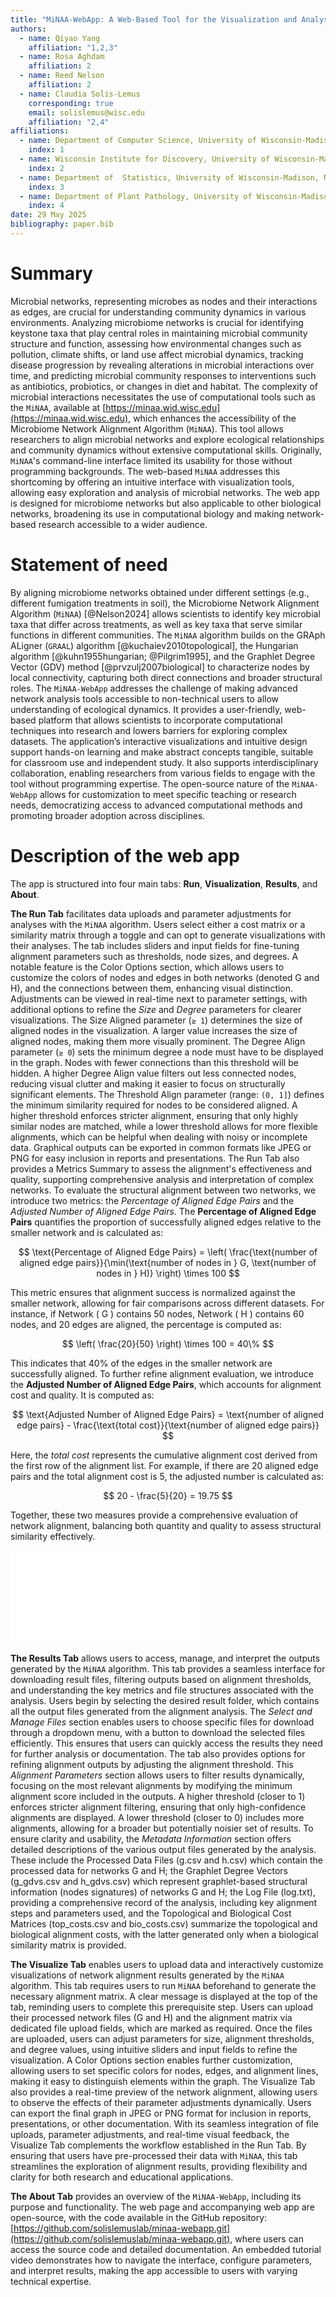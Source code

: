 ```yaml
---
title: "MiNAA-WebApp: A Web-Based Tool for the Visualization and Analysis of Microbiome Networks"
authors:
  - name: Qiyao Yang
    affiliation: "1,2,3"
  - name: Rosa Aghdam
    affiliation: 2
  - name: Reed Nelson
    affiliation: 2    
  - name: Claudia Solis-Lemus
    corresponding: true
    email: solislemus@wisc.edu
    affiliation: "2,4"
affiliations:
  - name: Department of Computer Science, University of Wisconsin-Madison, Madison, WI, United States of America
    index: 1
  - name: Wisconsin Institute for Discovery, University of Wisconsin-Madison, Madison, WI, United States of America
    index: 2
  - name: Department of  Statistics, University of Wisconsin-Madison, Madison, WI, United States of America
    index: 3
  - name: Department of Plant Pathology, University of Wisconsin-Madison, Madison, WI, United States of America
    index: 4
date: 29 May 2025
bibliography: paper.bib
---
```


# Summary
Microbial networks, representing microbes as nodes and their interactions as edges, are crucial for understanding community dynamics in various environments. Analyzing microbiome networks is crucial for identifying keystone taxa that play central roles in maintaining microbial community structure and function, assessing how environmental changes such as pollution, climate shifts, or land use affect microbial dynamics, tracking disease progression by revealing alterations in microbial interactions over time, and predicting microbial community responses to interventions such as antibiotics, probiotics, or changes in diet and habitat. The complexity of microbial interactions necessitates the use of computational tools such as the `MiNAA`, available at [https://minaa.wid.wisc.edu](https://minaa.wid.wisc.edu), which enhances the accessibility of the Microbiome Network Alignment Algorithm (`MiNAA`). This tool allows researchers to align microbial networks and explore ecological relationships and community dynamics without extensive computational skills. Originally, `MiNAA`'s command-line interface limited its usability for those without programming backgrounds. The web-based `MiNAA` addresses this shortcoming by offering an intuitive interface with visualization tools, allowing easy exploration and analysis of microbial networks. The web app is designed for microbiome networks but also applicable to other biological networks, broadening its use in computational biology and making network-based research accessible to a wider audience.


# Statement of need
By aligning microbiome networks obtained under different settings (e.g., different fumigation treatments in soil), the Microbiome Network Alignment Algorithm (`MiNAA`) [@Nelson2024] allows scientists to identify key microbial taxa that differ across treatments, as well as key taxa that serve similar functions in different communities. The `MiNAA` algorithm builds on the GRAph ALigner (`GRAAL`) algorithm [@kuchaiev2010topological], the Hungarian algorithm [@kuhn1955hungarian; @Pilgrim1995], and the Graphlet Degree Vector (GDV) method [@prvzulj2007biological] to characterize nodes by local connectivity, capturing both direct connections and broader structural roles. The `MiNAA-WebApp` addresses the challenge of making advanced network analysis tools accessible to non-technical users to allow understanding of ecological dynamics. It provides a user-friendly, web-based platform that allows scientists to incorporate computational techniques into research and lowers barriers for exploring complex datasets. The application’s interactive visualizations and intuitive design support hands-on learning and make abstract concepts tangible, suitable for classroom use and independent study. It also supports interdisciplinary collaboration, enabling researchers from various fields to engage with the tool without programming expertise. The open-source nature of the `MiNAA-WebApp` allows for customization to meet specific teaching or research needs, democratizing access to advanced computational methods and promoting broader adoption across disciplines.


# Description of the web app
The app is structured into four main tabs: **Run**, **Visualization**, **Results**, and **About**.

**The Run Tab** facilitates data uploads and parameter adjustments for analyses with the `MiNAA` algorithm. Users select either a cost matrix or a similarity matrix through a toggle and can opt to generate visualizations with their analyses. The tab includes sliders and input fields for fine-tuning alignment parameters such as thresholds, node sizes, and degrees. A notable feature is the Color Options section, which allows users to customize the colors of nodes and edges in both networks (denoted G and H), and the connections between them, enhancing visual distinction. Adjustments can be viewed in real-time next to parameter settings, with additional options to refine the *Size* and *Degree* parameters for clearer visualizations. The Size Aligned parameter (`≥ 1`) determines the size of aligned nodes in the visualization. A larger value increases the size of aligned nodes, making them more visually prominent. The Degree Align parameter (`≥ 0`) sets the minimum degree a node must have to be displayed in the graph. Nodes with fewer connections than this threshold will be hidden. A higher Degree Align value filters out less connected nodes, reducing visual clutter and making it easier to focus on structurally significant elements. The Threshold Align parameter (range: `(0, 1]`) defines the minimum similarity required for nodes to be considered aligned. A higher threshold enforces stricter alignment, ensuring that only highly similar nodes are matched, while a lower threshold allows for more flexible alignments, which can be helpful when dealing with noisy or incomplete data. Graphical outputs can be exported in common formats like JPEG or PNG for easy inclusion in reports and presentations. The Run Tab also provides a Metrics Summary to assess the alignment's effectiveness and quality, supporting comprehensive analysis and interpretation of complex networks. To evaluate the structural alignment between two networks, we introduce two metrics: the *Percentage of Aligned Edge Pairs* and the *Adjusted Number of Aligned Edge Pairs*. The **Percentage of Aligned Edge Pairs** quantifies the proportion of successfully aligned edges relative to the smaller network and is calculated as:

$$
\text{Percentage of Aligned Edge Pairs} = \left( \frac{\text{number of aligned edge pairs}}{\min(\text{number of nodes in } G, \text{number of nodes in } H)} \right) \times 100
$$

This metric ensures that alignment success is normalized against the smaller network, allowing for fair comparisons across different datasets. For instance, if Network \( G \) contains 50 nodes, Network \( H \) contains 60 nodes, and 20 edges are aligned, the percentage is computed as:

$$
\left( \frac{20}{50} \right) \times 100 = 40\%
$$

This indicates that 40% of the edges in the smaller network are successfully aligned. To further refine alignment evaluation, we introduce the **Adjusted Number of Aligned Edge Pairs**, which accounts for alignment cost and quality. It is computed as:

$$
\text{Adjusted Number of Aligned Edge Pairs} = \text{number of aligned edge pairs} - \frac{\text{total cost}}{\text{number of aligned edge pairs}}
$$

Here, the *total cost* represents the cumulative alignment cost derived from the first row of the alignment list. For example, if there are 20 aligned edge pairs and the total alignment cost is 5, the adjusted number is calculated as:

$$
20 - \frac{5}{20} = 19.75
$$

Together, these two measures provide a comprehensive evaluation of network alignment, balancing both quantity and quality to assess structural similarity effectively.

![Visualization of the `MiNAA-WebApp` interface, highlighting network alignment features and customizable parameter settings](graphics/graph.pdf)

**The Results Tab** allows users to access, manage, and interpret the outputs generated by the `MiNAA` algorithm. This tab provides a seamless interface for downloading result files, filtering outputs based on alignment thresholds, and understanding the key metrics and file structures associated with the analysis. Users begin by selecting the desired result folder, which contains all the output files generated from the alignment analysis. The *Select and Manage Files* section enables users to choose specific files for download through a dropdown menu, with a button to download the selected files efficiently. This ensures that users can quickly access the results they need for further analysis or documentation. The tab also provides options for refining alignment outputs by adjusting the alignment threshold. This *Alignment Parameters* section allows users to filter results dynamically, focusing on the most relevant alignments by modifying the minimum alignment score included in the outputs. A higher threshold (closer to 1) enforces stricter alignment filtering, ensuring that only high-confidence alignments are displayed. A lower threshold (closer to 0) includes more alignments, allowing for a broader but potentially noisier set of results. To ensure clarity and usability, the *Metadata Information* section offers detailed descriptions of the various output files generated by the analysis. These include the Processed Data Files (g.csv and h.csv) which contain the processed data for networks G and H; the Graphlet Degree Vectors (g\_gdvs.csv and h\_gdvs.csv) which represent graphlet-based structural information (nodes signatures)  of networks G and H; the Log File (log.txt), providing a comprehensive record of the analysis, including key alignment steps and parameters used, and the Topological and Biological Cost Matrices (top\_costs.csv and bio\_costs.csv) summarize the topological and biological alignment costs, with the latter generated only when a biological similarity matrix is provided.

**The Visualize Tab** enables users to upload data and interactively customize visualizations of network alignment results generated by the `MiNAA` algorithm. This tab requires users to run `MiNAA` beforehand to generate the necessary alignment matrix. A clear message is displayed at the top of the tab, reminding users to complete this prerequisite step. Users can upload their processed network files (G and H) and the alignment matrix via dedicated file upload fields, which are marked as required. Once the files are uploaded, users can adjust parameters for size, alignment thresholds, and degree values, using intuitive sliders and input fields to refine the visualization. A Color Options section enables further customization, allowing users to set specific colors for nodes, edges, and alignment lines, making it easy to distinguish elements within the graph. The Visualize Tab also provides a real-time preview of the network alignment, allowing users to observe the effects of their parameter adjustments dynamically. Users can export the final graph in JPEG or PNG format for inclusion in reports, presentations, or other documentation. With its seamless integration of file uploads, parameter adjustments, and real-time visual feedback, the Visualize Tab complements the workflow established in the Run Tab. By ensuring that users have pre-processed their data with `MiNAA`, this tab streamlines the exploration of alignment results, providing flexibility and clarity for both research and educational applications.

**The About Tab** provides an overview of the `MiNAA-WebApp`, including its purpose and functionality. The web page and accompanying web app are open-source, with the code available in the GitHub repository: [https://github.com/solislemuslab/minaa-webapp.git](https://github.com/solislemuslab/minaa-webapp.git), where users can access the source code and detailed documentation. An embedded tutorial video demonstrates how to navigate the interface, configure parameters, and interpret results, making the app accessible to users with varying technical expertise.




